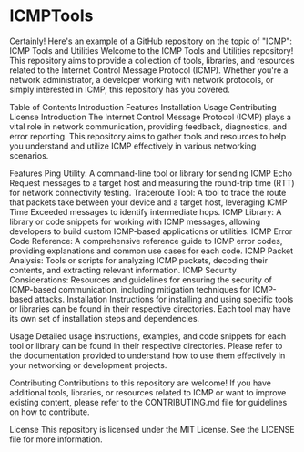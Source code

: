 # ICMPTools
 Certainly! Here's an example of a GitHub repository on the topic of "ICMP":  ICMP Tools and Utilities Welcome to the ICMP Tools and Utilities repository! This repository aims to provide a collection of tools, libraries, and resources related to the Internet Control Message Protocol (ICMP).
Whether you're a network administrator, a developer working with network protocols, or simply interested in ICMP, this repository has you covered.

Table of Contents
Introduction
Features
Installation
Usage
Contributing
License
Introduction
The Internet Control Message Protocol (ICMP) plays a vital role in network communication, providing feedback, diagnostics, and error reporting. This repository aims to gather tools and resources to help you understand and utilize ICMP effectively in various networking scenarios.

Features
Ping Utility: A command-line tool or library for sending ICMP Echo Request messages to a target host and measuring the round-trip time (RTT) for network connectivity testing.
Traceroute Tool: A tool to trace the route that packets take between your device and a target host, leveraging ICMP Time Exceeded messages to identify intermediate hops.
ICMP Library: A library or code snippets for working with ICMP messages, allowing developers to build custom ICMP-based applications or utilities.
ICMP Error Code Reference: A comprehensive reference guide to ICMP error codes, providing explanations and common use cases for each code.
ICMP Packet Analysis: Tools or scripts for analyzing ICMP packets, decoding their contents, and extracting relevant information.
ICMP Security Considerations: Resources and guidelines for ensuring the security of ICMP-based communication, including mitigation techniques for ICMP-based attacks.
Installation
Instructions for installing and using specific tools or libraries can be found in their respective directories. Each tool may have its own set of installation steps and dependencies.

Usage
Detailed usage instructions, examples, and code snippets for each tool or library can be found in their respective directories. Please refer to the documentation provided to understand how to use them effectively in your networking or development projects.

Contributing
Contributions to this repository are welcome! If you have additional tools, libraries, or resources related to ICMP or want to improve existing content, please refer to the CONTRIBUTING.md file for guidelines on how to contribute.

License
This repository is licensed under the MIT License. See the LICENSE file for more information.

